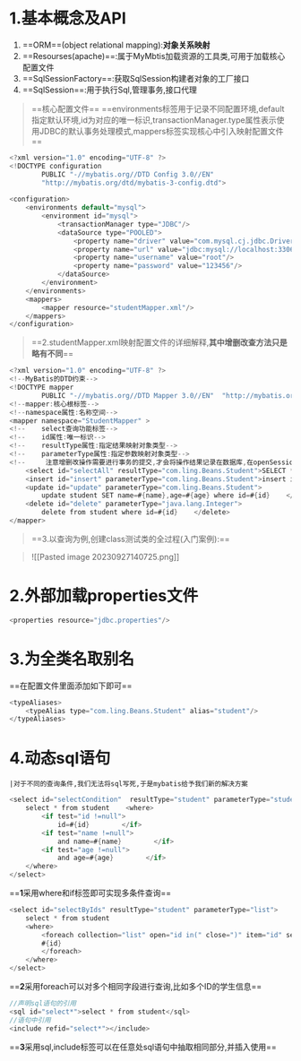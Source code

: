 # 1.基本概念及API
1. ==ORM==(object relational mapping):**对象关系映射**
2. ==Resourses(apache)==:属于MyMbtis加载资源的工具类,可用于加载核心配置文件
3. ==SqlSessionFactory==:获取SqlSession构建者对象的工厂接口
4. ==SqlSession==:用于执行Sql,管理事务,接口代理

>==核心配置文件==
>==environments标签用于记录不同配置环境,default指定默认环境,id为对应的唯一标识,transactionManager.type属性表示使用JDBC的默认事务处理模式,mappers标签实现核心中引入映射配置文件==



```java
<?xml version="1.0" encoding="UTF-8" ?>  
<!DOCTYPE configuration  
        PUBLIC "-//mybatis.org//DTD Config 3.0//EN"  
        "http://mybatis.org/dtd/mybatis-3-config.dtd">  
  
<configuration>  
    <environments default="mysql">  
        <environment id="mysql">  
            <transactionManager type="JDBC"/>  
            <dataSource type="POOLED">  
                <property name="driver" value="com.mysql.cj.jdbc.Driver"/>  
                <property name="url" value="jdbc:mysql://localhost:3306/db1?useSSL=false"/>  
                <property name="username" value="root"/>  
                <property name="password" value="123456"/>  
            </dataSource>  
        </environment>  
    </environments>  
    <mappers>  
        <mapper resource="studentMapper.xml"/>  
    </mappers>  
</configuration>
```




>==2.studentMapper.xml映射配置文件的详细解释,**其中增删改查方法只是略有不同**==



```java
<?xml version="1.0" encoding="UTF-8" ?>  
<!--MyBatis的DTD约束-->  
<!DOCTYPE mapper  
        PUBLIC "-//mybatis.org//DTD Mapper 3.0//EN"  "http://mybatis.org/dtd/mybatis-3-mapper.dtd">  
<!--mapper:核心根标签-->  
<!--namespace属性:名称空间-->  
<mapper namespace="StudentMapper" >  
<!--    select查询功能标签-->  
<!--    id属性:唯一标识-->  
<!--    resultType属性:指定结果映射对象类型-->  
<!--    parameterType属性:指定参数映射对象类型-->  
<!--     注意增删改操作需要进行事务的提交,才会将操作结果记录在数据库,在openSession()加入true,事务可以自动提交-->  
    <select id="selectAll" resultType="com.ling.Beans.Student">SELECT * from student;</select>  
    <insert id="insert" parameterType="com.ling.Beans.Student">insert into student values (#{id},#{name},#{age})</insert>  
    <update id="update" parameterType="com.ling.Beans.Student">  
        update student SET name=#{name},age=#{age} where id=#{id}    </update>  
    <delete id="delete" parameterType="java.lang.Integer">  
        delete from student where id=#{id}    </delete>  
</mapper>
```



>==3.以查询为例,创建class测试类的全过程(入门案例):==

>![[Pasted image 20230927140725.png]]


# 2.外部加载properties文件

```java
<properties resource="jdbc.properties"/>
```

# 3.为全类名取别名
==在配置文件里面添加如下即可==
```java
<typeAliases>  
    <typeAlias type="com.ling.Beans.Student" alias="student"/>  
</typeAliases>
```

# 4.动态sql语句
	|对于不同的查询条件,我们无法将sql写死,于是mybatis给予我们新的解决方案
```java
<select id="selectCondition"  resultType="student" parameterType="student">  
    select * from student    <where>  
        <if test="id !=null">  
            id=#{id}        </if>  
        <if test="name !=null">  
            and name=#{name}        </if>  
        <if test="age !=null">  
            and age=#{age}        </if>  
    </where>  
</select>
```
==**1**采用where和if标签即可实现多条件查询==

```java
<select id="selectByIds" resultType="student" parameterType="list">  
    select * from student    
    <where>  
        <foreach collection="list" open="id in(" close=")" item="id" separator=",">  
        #{id}       
		</foreach>  
    </where>  
</select>
```

==**2**采用foreach可以对多个相同字段进行查询,比如多个ID的学生信息==

```java
//声明sql语句的引用
<sql id="select*">select * from student</sql>
//语句中引用
<include refid="select*"></include>
```

==**3**采用sql,include标签可以在任意处sql语句中抽取相同部分,并插入使用==

